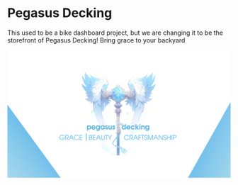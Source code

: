# Pegasus Decking

This used to be a bike dashboard project, but we are changing it to be the storefront of Pegasus Decking! Bring grace to your backyard

![business card](public/img/pegasus-decking-card.png)

